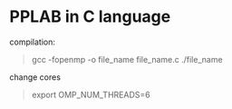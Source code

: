 # PPLAB in C language

compilation:
> gcc -fopenmp -o file_name file_name.c
> ./file_name

change cores
> export OMP_NUM_THREADS=6
